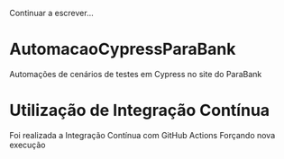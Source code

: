 Continuar a escrever...
# AutomacaoCypressParaBank
Automações de cenários de testes em Cypress no site do ParaBank

# Utilização de Integração Contínua
Foi realizada a Integração Contínua com GitHub Actions
Forçando nova execução

